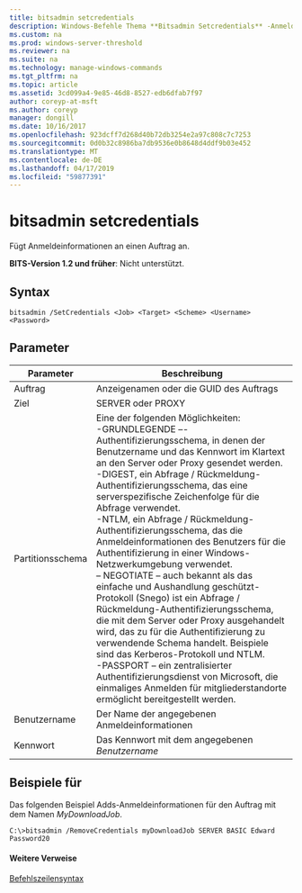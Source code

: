 ```yaml
---
title: bitsadmin setcredentials
description: Windows-Befehle Thema **Bitsadmin Setcredentials** -Anmeldeinformationen zu einem Auftrag hinzugefügt.
ms.custom: na
ms.prod: windows-server-threshold
ms.reviewer: na
ms.suite: na
ms.technology: manage-windows-commands
ms.tgt_pltfrm: na
ms.topic: article
ms.assetid: 3cd099a4-9e85-46d8-8527-edb6dfab7f97
author: coreyp-at-msft
ms.author: coreyp
manager: dongill
ms.date: 10/16/2017
ms.openlocfilehash: 923dcff7d268d40b72db3254e2a97c808c7c7253
ms.sourcegitcommit: 0d0b32c8986ba7db9536e0b8648d4ddf9b03e452
ms.translationtype: MT
ms.contentlocale: de-DE
ms.lasthandoff: 04/17/2019
ms.locfileid: "59877391"
---
```

# <a name="bitsadmin-setcredentials"></a>bitsadmin setcredentials

Fügt Anmeldeinformationen an einen Auftrag an.

**BITS-Version 1.2 und früher**: Nicht unterstützt.

## <a name="syntax"></a>Syntax

```
bitsadmin /SetCredentials <Job> <Target> <Scheme> <Username> <Password>
```

## <a name="parameters"></a>Parameter

|Parameter|Beschreibung|
|---------|-----------|
|Auftrag|Anzeigenamen oder die GUID des Auftrags|
|Ziel|SERVER oder PROXY|
|Partitionsschema|Eine der folgenden Möglichkeiten:</br>-GRUNDLEGENDE –-Authentifizierungsschema, in denen der Benutzername und das Kennwort im Klartext an den Server oder Proxy gesendet werden.</br>-DIGEST, ein Abfrage / Rückmeldung-Authentifizierungsschema, das eine serverspezifische Zeichenfolge für die Abfrage verwendet.</br>-NTLM, ein Abfrage / Rückmeldung-Authentifizierungsschema, das die Anmeldeinformationen des Benutzers für die Authentifizierung in einer Windows-Netzwerkumgebung verwendet.</br>– NEGOTIATE – auch bekannt als das einfache und Aushandlung geschützt-Protokoll (Snego) ist ein Abfrage / Rückmeldung-Authentifizierungsschema, die mit dem Server oder Proxy ausgehandelt wird, das zu für die Authentifizierung zu verwendende Schema handelt. Beispiele sind das Kerberos-Protokoll und NTLM.</br>-PASSPORT – ein zentralisierter Authentifizierungsdienst von Microsoft, die einmaliges Anmelden für mitgliederstandorte ermöglicht bereitgestellt werden.|
|Benutzername|Der Name der angegebenen Anmeldeinformationen|
|Kennwort|Das Kennwort mit dem angegebenen *Benutzername*|

## <a name="BKMK_examples"></a>Beispiele für

Das folgenden Beispiel Adds-Anmeldeinformationen für den Auftrag mit dem Namen *MyDownloadJob*.
```
C:\>bitsadmin /RemoveCredentials myDownloadJob SERVER BASIC Edward Password20
```

#### <a name="additional-references"></a>Weitere Verweise

[Befehlszeilensyntax](command-line-syntax-key.md)